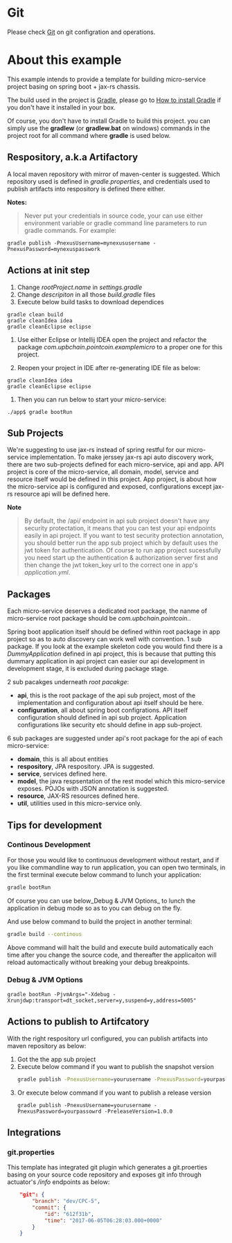 # Git
Please check [Git](git.md) on git configration and operations.

# About this example

This example intends to provide a template for building micro-service project basing on spring boot + jax-rs chassis.

The build used in the project is [Gradle](https://gradle.org/), please go to [How to install Gradle](https://gradle.org/install) if you don't have it installed in your box.

Of course, you don't have to install Gradle to build this project. you can simply use the **gradlew** (or **gradlew.bat** on windows) commands in the project root for all command
where **gradle** is used below.

## Respository, a.k.a Artifactory
A local maven repository with mirror of maven-center is suggested.
Which repository used is defined in _gradle.properties_, and credentials used to publish artifacts into respository is defined there either.

**Notes:**
> Never put your credentials in source code, your can use either environment variable or gradle command line parameters to run gradle commands.
For example:  

```
gradle publish -PnexusUsername=mynexususername -PnexusPassword=mynexuspasswork
```

## Actions at init step

1. Change _rootProject.name_ in _settings.gradle_
1. Change _descripiton_ in all those _build.gradle_ files
1. Execute below build tasks to download dependices 
```
gradle clean build
gradle cleanIdea idea
gradle cleanEclipse eclipse
```
1. Use either Eclipse or Intellij IDEA open the project and refactor the package _com.upbchain.pointcoin.examplemicro_ to a proper one for this project.

1. Reopen your project in IDE after re-generating IDE file as below: 
```
gradle cleanIdea idea
gradle cleanEclipse eclipse
```

1. Then you can run below to start your micro-service:
```
./app$ gradle bootRun
```

   
## Sub Projects
We're suggesting to use jax-rs instead of spring restful for our micro-service implementation.
To make jerssey jax-rs api auto discovery work, there are two sub-projects defined for each micro-service, api and app.
API project is core of the micro-service, all domain, model, service and resource itself would be defined in this project.
App project, is about how the micro-service api is configured and exposed, configurations except jax-rs resource api will be defined here.

**Note**
> By default, the /api/ endpoint in api sub project doesn't have any security protectation, it means that you can test your api endpoints 
easily in api project. If you want to test security protection annotation, you should better run the app sub project which by default uses
the jwt token for authentication. Of course to run app project sucessfully you need start up the authentication & authorization server first
and then change the jwt token_key url to the correct one in app's _application.yml_.

## Packages
Each micro-service deserves a dedicated root package, the nanme of micro-service root package should be
_com.upbchain.pointcoin.<micro-service-name>_.

Spring boot application itself should be defined within root package in app project so as to auto discovery can work well with convention. 
1 sub package. If you look at the example skeleton code you would find there is a _DummyApplication_ defined in api project, this is
because that putting this dummary application in api project can easier our api development in development stage, it is excluded during package stage.

2 sub pacakges underneath _root pacakge_:

* **api**, this is the root package of the api sub project, most of the implementation and configuration about api itself should be here.
* **configuration**, all about spring boot configrations. API itself configuration should defined in api sub project. Application configurations like security etc should define in app sub-project.

6 sub packages are suggested under api's root package for the api of each micro-service:

 * **domain**, this is all about entities 
 * **respository**, JPA respository. JPA is suggested.
 * **service**, services defined here.
 * **model**, the java respsentation of the rest model which this micro-service exposes. POJOs with JSON annotation is suggested.
 * **resource**, JAX-RS resources defined here.
 * **util**, utilities used in this micro-service only.

## Tips for development
### Continous Development
For those you would like to continuous development without restart, and if you like commandline way to run application,
you can open two terminals, in the first terminal execute below command to lunch your application:
```bash
gradle bootRun
```
Of course you can use below_Debug & JVM Options_ to lunch the application in debug mode so as to you can debug on the fly.

And use below command to build the project in another terminal:
```bash
gradle build --continous
```
Above command will halt the build and execute build automatically each time after you change the source code, and thereafter the applicaiton will reload automactically
without breaking your debug breakpoints.

### Debug & JVM Options
```
gradle bootRun -PjvmArgs="-Xdebug -Xrunjdwp:transport=dt_socket,server=y,suspend=y,address=5005"
```


## Actions to publish to Artifcatory
With the right respository url configured, you can publish artifacts into maven repository as below:

1. Got the the app sub project
1. Execute below command if you want to publish the snapshot version
    ```bash
    gradle publish -PnexusUsername=yourusername -PnexusPassword=yourpassowrd
    ```
1. Or execute below command if you want to publish a release version
    ```
    gradle publish -PnexusUsername=yourusername -PnexusPassword=yourpassowrd -PreleaseVersion=1.0.0
    ```

## Integrations

### git.properties
This template has integrated git plugin which generates a git.proerties basing on your source code repository
and exposes git info through actuator's _/info_ endpoints as below:
```json
    "git": {
        "branch": "dev/CPC-5",
        "commit": {
            "id": "612f31b",
            "time": "2017-06-05T06:28:03.000+0000"
        }
    }
```